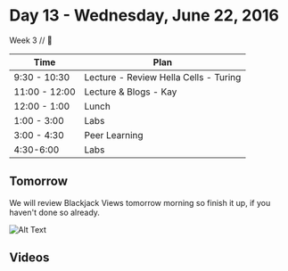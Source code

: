 # Day 13 - Wednesday, June 22, 2016 

Week 3 // :blue_heart:

Time       | Plan     |
----------------|-------
9:30 - 10:30  | Lecture - Review Hella Cells - Turing
11:00 - 12:00 | Lecture & Blogs - Kay
12:00 - 1:00   | Lunch
1:00 - 3:00    | Labs
3:00 - 4:30   | Peer Learning
4:30-6:00     | Labs

## Tomorrow

We will review Blackjack Views tomorrow morning so finish it up, if you haven't done so already.

![Alt Text](http://i.makeagif.com/media/9-27-2015/Rqhfvi.gif)

## Videos

